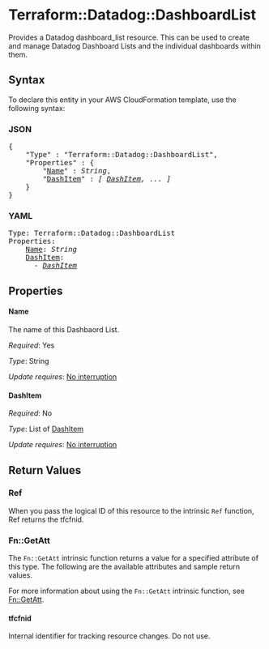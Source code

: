 # Terraform::Datadog::DashboardList

Provides a Datadog dashboard_list resource. This can be used to create and manage Datadog Dashboard Lists and the individual dashboards within them.

## Syntax

To declare this entity in your AWS CloudFormation template, use the following syntax:

### JSON

<pre>
{
    "Type" : "Terraform::Datadog::DashboardList",
    "Properties" : {
        "<a href="#name" title="Name">Name</a>" : <i>String</i>,
        "<a href="#dashitem" title="DashItem">DashItem</a>" : <i>[ <a href="dashitem.md">DashItem</a>, ... ]</i>
    }
}
</pre>

### YAML

<pre>
Type: Terraform::Datadog::DashboardList
Properties:
    <a href="#name" title="Name">Name</a>: <i>String</i>
    <a href="#dashitem" title="DashItem">DashItem</a>: <i>
      - <a href="dashitem.md">DashItem</a></i>
</pre>

## Properties

#### Name

The name of this Dashbaord List.

_Required_: Yes

_Type_: String

_Update requires_: [No interruption](https://docs.aws.amazon.com/AWSCloudFormation/latest/UserGuide/using-cfn-updating-stacks-update-behaviors.html#update-no-interrupt)

#### DashItem

_Required_: No

_Type_: List of <a href="dashitem.md">DashItem</a>

_Update requires_: [No interruption](https://docs.aws.amazon.com/AWSCloudFormation/latest/UserGuide/using-cfn-updating-stacks-update-behaviors.html#update-no-interrupt)

## Return Values

### Ref

When you pass the logical ID of this resource to the intrinsic `Ref` function, Ref returns the tfcfnid.

### Fn::GetAtt

The `Fn::GetAtt` intrinsic function returns a value for a specified attribute of this type. The following are the available attributes and sample return values.

For more information about using the `Fn::GetAtt` intrinsic function, see [Fn::GetAtt](https://docs.aws.amazon.com/AWSCloudFormation/latest/UserGuide/intrinsic-function-reference-getatt.html).

#### tfcfnid

Internal identifier for tracking resource changes. Do not use.

